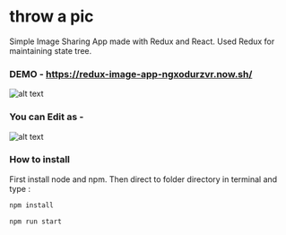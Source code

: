 # throw a pic
Simple Image Sharing App made with Redux and React. Used Redux for maintaining state tree.

### DEMO - https://redux-image-app-ngxodurzvr.now.sh/



![alt text](https://i.imgur.com/iUKTI51.png)
### You can Edit as - 
![alt text](https://i.imgur.com/3YS7uIs.png)


### How to install
First install node and npm. Then direct to folder directory in terminal and type :

```js
npm install
```

```js
npm run start
```
